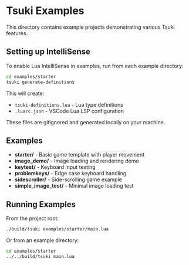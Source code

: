 # Tsuki Examples

This directory contains example projects demonstrating various Tsuki features.

## Setting up IntelliSense

To enable Lua IntelliSense in examples, run from each example directory:

```bash
cd examples/starter
tsuki generate-definitions
```

This will create:
- `tsuki-definitions.lua` - Lua type definitions
- `.luarc.json` - VSCode Lua LSP configuration

These files are gitignored and generated locally on your machine.

## Examples

- **starter/** - Basic game template with player movement
- **image_demo/** - Image loading and rendering demo
- **keytest/** - Keyboard input testing
- **problemkeys/** - Edge case keyboard handling
- **sidescroller/** - Side-scrolling game example
- **simple_image_test/** - Minimal image loading test

## Running Examples

From the project root:
```bash
./build/tsuki examples/starter/main.lua
```

Or from an example directory:
```bash
cd examples/starter
../../build/tsuki main.lua
```